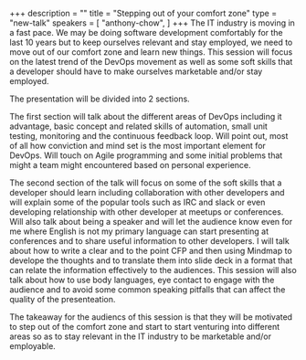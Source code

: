 +++
description = ""
title = "Stepping out of your comfort zone"
type = "new-talk"
speakers = [
        "anthony-chow",
]
+++
The IT industry is moving in a fast pace. We may be doing software development comfortably for the last 10 years but to keep ourselves relevant and stay employed, we need to move out of our comfort zone and learn new things.  This session will focus on the latest trend of the DevOps movement as well as some soft skills that a developer should have to make ourselves marketable and/or stay employed.

The presentation will be divided into 2 sections.

The first section will talk about the different areas of DevOps including it advantage, basic concept and related skills of automation, small unit testing, monitoring and the continuous feedback loop. Will point out, most of all how conviction and mind set is the most important element for DevOps.  Will touch on Agile programming and some initial problems that might a team might encountered based on personal experience.

The second section of the talk will focus on some of the soft skills that a developer should learn including collaboration with other developers and will explain some of the popular tools such as IRC and slack or even developing relationship with other developer at meetups or conferences. Will also talk about being a speaker and will let the audience know even for me where English is not my primary language can start presenting at conferences and to share useful information to other developers. I will talk about how to write a clear and to the point CFP and then using Mindmap to develope the thoughts and to translate them into slide deck in a format that can relate the information effectively to the audiences.  This session will also talk about how to use body languages, eye contact to engage with the audience and to avoid some common speaking pitfalls that can affect the quality of the presenteation.

The takeaway for the audiencs of this session is that they will be motivated to step out of the comfort zone and start to start venturing into different areas so as to stay relevant in the IT industry to be marketable and/or employable.